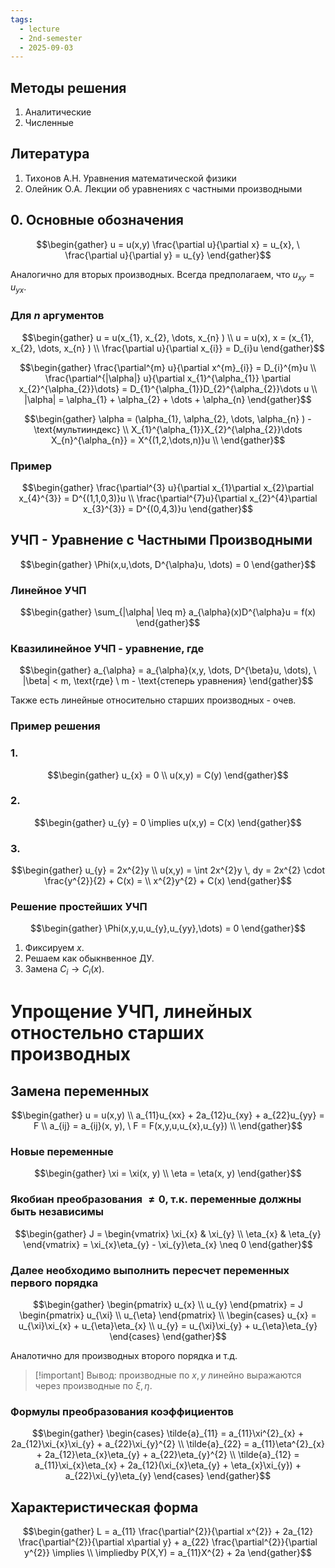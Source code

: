```yaml
---
tags:
  - lecture
  - 2nd-semester
  - 2025-09-03
---
```


## Методы решения

1. Аналитические
2. Численные

## Литература

1. Тихонов А.Н. Уравнения математической физики
2. Олейник О.А. Лекции об уравнениях с частными производными

## 0. Основные обозначения

$$\begin{gather}
u = u(x,y)
 \frac{\partial u}{\partial x} = u_{x}, \ \frac{\partial u}{\partial y} = u_{y}
\end{gather}$$

Аналогично для вторых производных.
Всегда предполагаем, что $u_{xy} = u_{yx}$.

### Для $n$ аргументов

$$\begin{gather}
u = u(x_{1}, x_{2}, \dots, x_{n} ) \\
u = u(x), x = (x_{1}, x_{2}, \dots, x_{n} ) \\
\frac{\partial u}{\partial x_{i}} = D_{i}u
\end{gather}$$

$$\begin{gather}
\frac{\partial^{m} u}{\partial x^{m}_{i}} = D_{i}^{m}u \\
\frac{\partial^{|\alpha|} u}{\partial x_{1}^{\alpha_{1}} \partial x_{2}^{\alpha_{2}}\dots} = D_{1}^{\alpha_{1}}D_{2}^{\alpha_{2}}\dots u \\
|\alpha| = \alpha_{1} + \alpha_{2} + \dots + \alpha_{n}
\end{gather}$$

$$\begin{gather}
\alpha = (\alpha_{1}, \alpha_{2}, \dots, \alpha_{n} ) - \text{мультииндекс} \\
X_{1}^{\alpha_{1}}X_{2}^{\alpha_{2}}\dots X_{n}^{\alpha_{n}} = X^{(1,2,\dots,n)}u \\
\end{gather}$$

### Пример

$$\begin{gather}
\frac{\partial^{3} u}{\partial x_{1}\partial x_{2}\partial x_{4}^{3}} = D^{(1,1,0,3)}u \\
\frac{\partial^{7}u}{\partial x_{2}^{4}\partial x_{3}^{3}} = D^{(0,4,3)}u
\end{gather}$$

## УЧП - Уравнение с Частными Производными

$$\begin{gather}
\Phi(x,u,\dots, D^{\alpha}u, \dots) = 0
\end{gather}$$

### Линейное УЧП

$$\begin{gather}
\sum_{|\alpha| \leq m} a_{\alpha}(x)D^{\alpha}u = f(x)
\end{gather}$$

### Квазилинейное УЧП - уравнение, где

$$\begin{gather}
a_{\alpha} = a_{\alpha}(x,y, \dots, D^{\beta}u, \dots), \ |\beta| < m, \text{где} \ m - \text{степерь уравнения}
\end{gather}$$

Также есть линейные относительно старших производных - очев.

### Пример решения

### 1.

$$\begin{gather}
u_{x} = 0 \\
u(x,y) = C(y)
\end{gather}$$

### 2.

$$\begin{gather}
u_{y} = 0 \implies u(x,y) = C(x)
\end{gather}$$

### 3.

$$\begin{gather}
u_{y} = 2x^{2}y \\
u(x,y) = \int 2x^{2}y \, dy = 2x^{2} \cdot \frac{y^{2}}{2} + C(x) = \\
x^{2}y^{2} + C(x)
\end{gather}$$

### Решение простейших УЧП

$$\begin{gather}
\Phi(x,y,u,u_{y},u_{yy},\dots) = 0
\end{gather}$$

1. Фиксируем $x$.
2. Решаем как обыкнвенное ДУ.
3. Замена $C_{i} \to C_{i}(x)$.

# Упрощение УЧП, линейных отностельно старших производных

## Замена переменных

$$\begin{gather}
u = u(x,y) \\
a_{11}u_{xx} + 2a_{12}u_{xy} + a_{22}u_{yy} = F \\
a_{ij} = a_{ij}(x, y), \ F = F(x,y,u,u_{x},u_{y}) \\
\end{gather}$$

### Новые переменные

$$\begin{gather}
\xi = \xi(x, y) \\
\eta = \eta(x, y)
\end{gather}$$

### Якобиан преобразования $\neq 0$, т.к. переменные должны быть независимы

$$\begin{gather}
J = \begin{vmatrix}
\xi_{x} & \xi_{y} \\
\eta_{x} & \eta_{y}
\end{vmatrix} = \xi_{x}\eta_{y} - \xi_{y}\eta_{x} \neq 0
\end{gather}$$

### Далее необходимо выполнить пересчет переменных первого порядка

$$\begin{gather}
\begin{pmatrix}
u_{x} \\
u_{y}
\end{pmatrix} = J \begin{pmatrix}
u_{\xi} \\
u_{\eta}
\end{pmatrix} \\
\begin{cases}
u_{x} = u_{\xi}\xi_{x} + u_{\eta}\eta_{x} \\
u_{y} = u_{\xi}\xi_{y} + u_{\eta}\eta_{y}
\end{cases}
\end{gather}$$

Аналотично для производных второго порядка и т.д.

> [!important] Вывод: производные по $x, y$ линейно выражаются через производные по $\xi, \eta$.

### Формулы преобразования коэффициентов

$$\begin{gather}
\begin{cases} 
\tilde{a}_{11} = a_{11}\xi^{2}_{x} + 2a_{12}\xi_{x}\xi_{y} + a_{22}\xi_{y}^{2} \\
\tilde{a}_{22} = a_{11}\eta^{2}_{x} + 2a_{12}\eta_{x}\eta_{y} + a_{22}\eta_{y}^{2} \\
\tilde{a}_{12} = a_{11}\xi_{x}\eta_{x} + 2a_{12}(\xi_{x}\eta_{y} + \eta_{x}\xi_{y}) + a_{22}\xi_{y}\eta_{y}
\end{cases}
\end{gather}$$

## Характеристическая форма

$$\begin{gather}
L = a_{11} \frac{\partial^{2}}{\partial x^{2}} + 2a_{12} \frac{\partial^{2}}{\partial x\partial y} + a_{22} \frac{\partial^{2}}{\partial y^{2}} \implies \\
\impliedby P(X,Y) = a_{11}X^{2} + 2a
\end{gather}$$